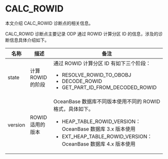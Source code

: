 # CALC_ROWID

本文介绍 CALC_ROWID 诊断点的相关信息。

CALC_ROWID 诊断点主要记录 ODP 通过 ROWID 计算分区 ID 的信息，涉及的诊断信息具体介绍如下。

|  名称     |  描述    | 备注     |
|-----------|----------|----------|
| state  | 计算 ROWID 的阶段  | 通过 ROWID 计算分区 ID 有如下三个阶段：<ul><li>RESOLVE_ROWID_TO_OBOBJ </li><li>DECODE_ROWID </li><li>GET_PART_ID_FROM_DECODED_ROWID</li></ul> |
| version | ROWID 适用的版本 | OceanBase 数据库不同版本使用不同的 ROWID 格式，具体如下。<ul><li>HEAP_TABLE_ROWID_VERSION：OceanBase 数据库 3.x 版本使用 </li><li>EXT_HEAP_TABLE_ROWID_VERSION：OceanBase 数据库 4.x 版本使用</li></ul>  |
